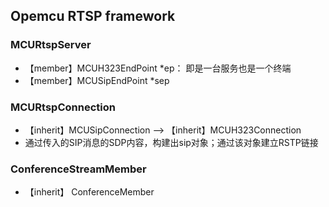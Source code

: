 ## **Opemcu RTSP framework**

### **MCURtspServer**
- 【member】MCUH323EndPoint *ep： 即是一台服务也是一个终端
- 【member】MCUSipEndPoint *sep

### **MCURtspConnection**
- 【inherit】MCUSipConnection --> 【inherit】MCUH323Connection
-  通过传入的SIP消息的SDP内容，构建出sip对象；通过该对象建立RSTP链接

### **ConferenceStreamMember**
- 【inherit】 ConferenceMember


